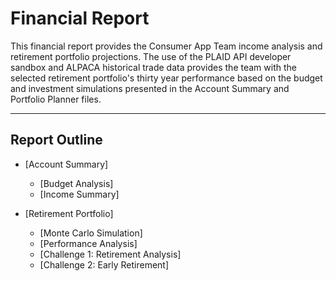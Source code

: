 # Financial Report

This financial report provides the Consumer App Team income analysis and retirement portfolio projections. 
The use of the PLAID API developer sandbox and ALPACA historical trade data provides the team with the selected retirement portfolio's thirty year performance based on the budget and investment simulations presented in the Account Summary and Portfolio Planner files.

---
## Report Outline

- [Account Summary]
    - [Budget Analysis]
    - [Income Summary]

- [Retirement Portfolio]
    - [Monte Carlo Simulation]
    - [Performance Analysis]
    - [Challenge 1: Retirement Analysis]
    - [Challenge 2: Early Retirement]